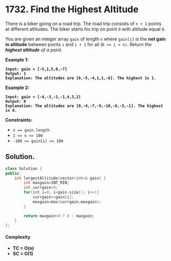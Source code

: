 # 1732. Find the Highest Altitude

There is a biker going on a road trip. The road trip consists of `n + 1` points at different altitudes. The biker starts his trip on point `0` with altitude equal `0`.

You are given an integer array `gain` of length `n` where `gain[i]` is the **net gain in altitude** between points `i`​​​​​​ and `i + 1` for all (`0 <= i < n)`. Return _the **highest altitude** of a point._

&#x20;

**Example 1:**

<pre><code><strong>Input: gain = [-5,1,5,0,-7]
</strong><strong>Output: 1
</strong><strong>Explanation: The altitudes are [0,-5,-4,1,1,-6]. The highest is 1.
</strong></code></pre>

**Example 2:**

<pre><code><strong>Input: gain = [-4,-3,-2,-1,4,3,2]
</strong><strong>Output: 0
</strong><strong>Explanation: The altitudes are [0,-4,-7,-9,-10,-6,-3,-1]. The highest is 0.
</strong></code></pre>

&#x20;

**Constraints:**

* `n == gain.length`
* `1 <= n <= 100`
* `-100 <= gain[i] <= 100`



## Solution.

```cpp
class Solution {
public:
    int largestAltitude(vector<int>& gain) {
        int maxgain=INT_MIN;
        int currgain=0;
        for(int i=0; i<gain.size(); i++){
            currgain+=gain[i];
            maxgain=max(currgain,maxgain);
        }

        return maxgain<0 ? 0 : maxgain;
    }
};
```

#### Complexity

* **TC = O(n)**
* **SC = O(1)**



